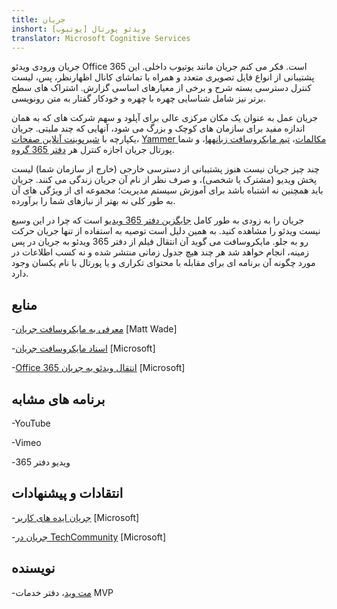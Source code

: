 ```yaml
---
title: جریان
inshort: ویدئو پورتال [یوتیوب]
translator: Microsoft Cognitive Services
---
```



جریان ورودی ویدئو Office 365 است. فکر می کنم جریان مانند یوتیوب داخلی. این پشتیبانی از انواع فایل تصویری متعدد و همراه با تماشای کانال اظهارنظر، پس، لیست کنترل دسترسی بسته شرح و برخی از معیارهای اساسی گزارش. اشتراک های سطح برتر نیز شامل شناسایی چهره با چهره و خودکار گفتار به متن رونویسی.

جریان عمل به عنوان یک مکان مرکزی عالی برای آپلود و سهم شرکت های که به همان اندازه مفید برای سازمان های کوچک و بزرگ می شود، آنهایی که چند ملیتی. جریان یکپارچه با [شیرپوینت آنلاین صفحات](https://docs.microsoft.com/en-us/stream/embed-video-sharepoint)، [Yammer مکالمات](https://stream.microsoft.com/en-us/blog/share-on-yammer/)، [تیم مایکروسافت زبانهها](https://docs.microsoft.com/en-us/stream/embed-video-microsoft-teams)، و شما پورتال جریان اجازه کنترل هر [دفتر 365 گروه](http://icsh.pt/O365groups).

چند چیز جریان نیست هنوز پشتیبانی از دسترسی خارجی (خارج از سازمان شما) لیست پخش ویدیو (مشترک یا شخصی)، و صرف نظر از نام آن جریان زندگی می کنند. جریان باید همچنین نه اشتباه باشد برای آموزش سیستم مدیریت؛ مجموعه ای از ویژگی های آن به طور کلی نه بهتر از نیازهای شما را برآورده.

جریان را به زودی به طور کامل [جایگزین دفتر 365 ویدیو](https://docs.microsoft.com/en-us/stream/migrate-from-office-365) است که چرا در این وسیع نیست ویدئو را مشاهده کنید. به همین دلیل است توصيه به استفاده از تنها جریان حرکت رو به جلو. مایکروسافت می گوید آن انتقال فیلم از دفتر 365 ویدئو به جریان در پس زمینه، انجام خواهد شد هر چند هیچ جدول زمانی منتشر شده و نه کسب اطلاعات در مورد چگونه آن برنامه ای برای مقابله با محتوای تکراری و یا پورتال با نام یکسان وجود دارد.

منابع
---------

-[معرفی به مایکروسافت جریان](https://www.linkedin.com/pulse/stream-video-portal-now-available-matt-wade/)
    \[Matt Wade\]

-[اسناد مایکروسافت جریان](https://docs.microsoft.com/en-us/stream/)
    \[Microsoft\]

-[Office 365 انتقال ویدئو به جریان](https://docs.microsoft.com/en-us/stream/migrate-from-office-365)
    \[Microsoft\]

برنامه های مشابه
--------------------

-YouTube

-Vimeo

-ویدیو دفتر 365

انتقادات و پیشنهادات
---------

-[جریان ایده های کاربر](https://techcommunity.microsoft.com/t5/Microsoft-Stream-Ideas/idb-p/StreamIdeas)
    \[Microsoft\]

-[جریان در TechCommunity](https://techcommunity.microsoft.com/t5/Microsoft-Stream-Ideas/idb-p/StreamIdeas)
    \[Microsoft\]

نویسنده
---------

-[مت وید](https://www.linkedin.com/in/thatmattwade/)، دفتر خدمات MVP


